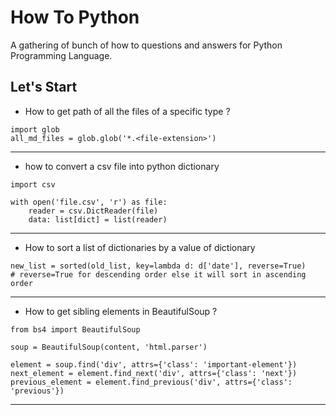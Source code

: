 # How To Python

A gathering of bunch of how to questions and answers for Python Programming Language.

## Let's Start


- How to get path of all the files of a specific type ?

```
import glob
all_md_files = glob.glob('*.<file-extension>')
```

---

- how to convert a csv file into python dictionary

```
import csv

with open('file.csv', 'r') as file:
    reader = csv.DictReader(file)
    data: list[dict] = list(reader)

```

---

- How to sort a list of dictionaries by a value of dictionary

```
new_list = sorted(old_list, key=lambda d: d['date'], reverse=True) 
# reverse=True for descending order else it will sort in ascending order
```

---

- How to get sibling elements in BeautifulSoup ?

```
from bs4 import BeautifulSoup

soup = BeautifulSoup(content, 'html.parser')

element = soup.find('div', attrs={'class': 'important-element'})
next_element = element.find_next('div', attrs={'class': 'next'})
previous_element = element.find_previous('div', attrs={'class': 'previous'})
```

---

